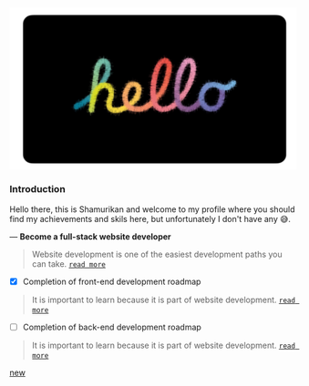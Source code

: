 <!DOCTYPE html>
<html>
  <head>
  </head>
  <body>
    <section>
      <div>
        <a href="https://github.com/"><img src="images/42A30273-CC03-4064-9ED2-47DA3F4AC752.png"/></a>
      </div>
      <div>
        <article>
          <h1>Introduction</h1>
          <p>Hello there, this is Shamurikan and welcome to my profile where you should find my achievements and skils here, but unfortunately I don't have any 😅.</p>
          <p>— <strong>Become a full-stack website developer</strong>

> Website development is one of the easiest development paths you can take. [`read more`](https://www.w3schools.com/)

- [x]  Completion of front-end development roadmap

> It is important to learn because it is part of website development. [`read more`](https://roadmap.sh/frontend)

- [ ]  Completion of back-end development roadmap

> It is important to learn because it is part of website development. [`read more`](https://roadmap.sh/backend)</p>
        </article>
      </div>
    </section>
<a href="https://noor.moe.gov.sa/Noor/Login.aspx">new</a>
  </body>
</html>
